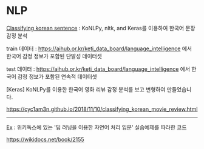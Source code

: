 # NLP

[Classifying korean sentence](https://github.com/GwonHJ/NLP/tree/master/Classifying%20korean%20sentence) : KoNLPy, nltk, and Keras를 이용하여 한국어 문장 감정 분석

train 데이터 : https://aihub.or.kr/keti_data_board/language_intelligence 에서 한국어 감정 정보가 포함된 단발성 데이터셋

test 데이터 : https://aihub.or.kr/keti_data_board/language_intelligence 에서 한국어 감정 정보가 포함된 연속적 데이터셋


[Keras] KoNLPy를 이용한 한국어 영화 리뷰 감정 분석를 보고 변형하여 만들었습니다.

https://cyc1am3n.github.io/2018/11/10/classifying_korean_movie_review.html



-------------------------------------------------------------------------------------


[Ex](https://github.com/GwonHJ/NLP/tree/master/Ex) : 위키독스에 있는 '딥 러닝을 이용한 자연어 처리 입문' 실습예제를 따라한 코드

https://wikidocs.net/book/2155
